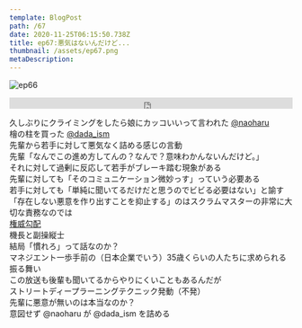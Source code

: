 ```yaml
---  
template: BlogPost  
path: /67
date: 2020-11-25T06:15:50.738Z  
title: ep67:悪気はないんだけど...
thumbnail: /assets/ep67.png
metaDescription:  
---  
```

![ep66](/assets/ep67.png)  

<iframe width="100%" height="20" scrolling="no" frameborder="no" allow="autoplay" src="https://w.soundcloud.com/player/?url=https%3A//api.soundcloud.com/tracks/935818633&color=%23ff5500&inverse=false&auto_play=false&show_user=true"></iframe>
  
</br>

久しぶりにクライミングをしたら娘にカッコいいって言われた [@naoharu](https://twitter.com/naoharu)   
檜の柱を買った [@dada_ism](https://twitter.com/dada_ism)   
先輩から若手に対して悪気なく詰める感じの言動  
先輩「なんでこの進め方してんの？なんで？意味わかんないんだけど。」  
それに対して過剰に反応して若手がブレーキ踏む現象がある  
先輩に対しても「そのコミュニケーション微妙っす」っていう必要ある  
若手に対しても「単純に聞いてるだけだと思うのでビビる必要はない」と諭す  
「存在しない悪意を作り出すことを抑止する」のはスクラムマスターの非常に大切な責務なのでは  
[権威勾配](qiita.com/hirokidaichi/items/5d8c4294083d85654a04)  
機長と副操縦士  
結局「慣れろ」って話なのか？  
マネジエント一歩手前の（日本企業でいう）35歳くらいの人たちに求められる振る舞い  
この放送も後輩も聞いてるからやりにくいこともあるんだが  
ストリートディープラーニングテクニック発動（不発）  
先輩に悪意が無いのは本当なのか？  
意図せず @naoharu が @dada_ism を詰める  
